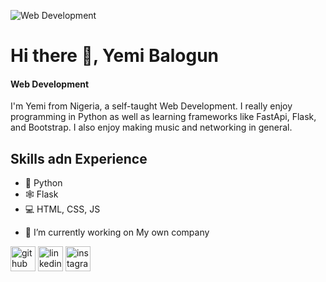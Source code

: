 ![Web Development ](https://media.licdn.com/dms/image/C5616AQFXtq3HdDJ6Iw/profile-displaybackgroundimage-shrink_350_1400/0/1638748634493?e=1682553600&v=beta&t=3spQvKUqQ3OYYn9eZrNwbhH9_gqgkAoX4unSvQu2U9A)

# Hi there 👋, Yemi Balogun
#### Web Development 

I'm Yemi from Nigeria, a self-taught Web Development. I really enjoy programming in Python as well as learning frameworks like FastApi, Flask, and Bootstrap. I also enjoy making music and networking in general.

## Skills adn Experience
* 🐍 Python
* 🕸 Flask
* 💻 HTML, CSS, JS

- 🔭 I’m currently working on My own company 

[<img src='https://cdn.jsdelivr.net/npm/simple-icons@3.0.1/icons/github.svg' alt='github' height='40'>](https://github.com/yemibalogun)  [<img src='https://cdn.jsdelivr.net/npm/simple-icons@3.0.1/icons/linkedin.svg' alt='linkedin' height='40'>](https://www.linkedin.com/in/olayemi-balogun/)  [<img src='https://cdn.jsdelivr.net/npm/simple-icons@3.0.1/icons/instagram.svg' alt='instagram' height='40'>](https://www.instagram.com/yemibalogun/)  



